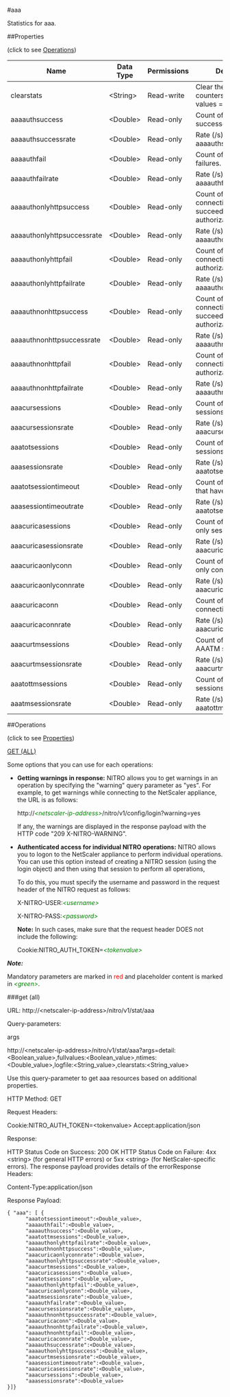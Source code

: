 #aaa

Statistics for aaa.


##Properties 
<span>(click to see [Operations](#operations))</span>


<table><thead><tr><th>Name</th><th> Data Type</th><th> Permissions</th><th>Description</th></tr></thead><tbody><tr><td>clearstats</td><td>&lt;String></td><td>Read-write</td><td>Clear the statsistics / counters.&lt;br>Possible values = basic, full</td><tr><tr><td>aaaauthsuccess</td><td>&lt;Double></td><td>Read-only</td><td>Count of authentication successes.</td><tr><tr><td>aaaauthsuccessrate</td><td>&lt;Double></td><td>Read-only</td><td>Rate (/s) counter for aaaauthsuccess</td><tr><tr><td>aaaauthfail</td><td>&lt;Double></td><td>Read-only</td><td>Count of authentication failures.</td><tr><tr><td>aaaauthfailrate</td><td>&lt;Double></td><td>Read-only</td><td>Rate (/s) counter for aaaauthfail</td><tr><tr><td>aaaauthonlyhttpsuccess</td><td>&lt;Double></td><td>Read-only</td><td>Count of HTTP connections that succeeded authorization.</td><tr><tr><td>aaaauthonlyhttpsuccessrate</td><td>&lt;Double></td><td>Read-only</td><td>Rate (/s) counter for aaaauthonlyhttpsuccess</td><tr><tr><td>aaaauthonlyhttpfail</td><td>&lt;Double></td><td>Read-only</td><td>Count of HTTP connections that failed authorization.</td><tr><tr><td>aaaauthonlyhttpfailrate</td><td>&lt;Double></td><td>Read-only</td><td>Rate (/s) counter for aaaauthonlyhttpfail</td><tr><tr><td>aaaauthnonhttpsuccess</td><td>&lt;Double></td><td>Read-only</td><td>Count of non HTTP connections that succeeded authorization.</td><tr><tr><td>aaaauthnonhttpsuccessrate</td><td>&lt;Double></td><td>Read-only</td><td>Rate (/s) counter for aaaauthnonhttpsuccess</td><tr><tr><td>aaaauthnonhttpfail</td><td>&lt;Double></td><td>Read-only</td><td>Count of non HTTP connections that failed authorization.</td><tr><tr><td>aaaauthnonhttpfailrate</td><td>&lt;Double></td><td>Read-only</td><td>Rate (/s) counter for aaaauthnonhttpfail</td><tr><tr><td>aaacursessions</td><td>&lt;Double></td><td>Read-only</td><td>Count of current AAA sessions.</td><tr><tr><td>aaacursessionsrate</td><td>&lt;Double></td><td>Read-only</td><td>Rate (/s) counter for aaacursessions</td><tr><tr><td>aaatotsessions</td><td>&lt;Double></td><td>Read-only</td><td>Count of all AAA sessions.</td><tr><tr><td>aaasessionsrate</td><td>&lt;Double></td><td>Read-only</td><td>Rate (/s) counter for aaatotsessions</td><tr><tr><td>aaatotsessiontimeout</td><td>&lt;Double></td><td>Read-only</td><td>Count of AAA sessions that have timed out.</td><tr><tr><td>aaasessiontimeoutrate</td><td>&lt;Double></td><td>Read-only</td><td>Rate (/s) counter for aaatotsessiontimeout</td><tr><tr><td>aaacuricasessions</td><td>&lt;Double></td><td>Read-only</td><td>Count of current ICA only sessions.</td><tr><tr><td>aaacuricasessionsrate</td><td>&lt;Double></td><td>Read-only</td><td>Rate (/s) counter for aaacuricasessions</td><tr><tr><td>aaacuricaonlyconn</td><td>&lt;Double></td><td>Read-only</td><td>Count of current ICA only connections.</td><tr><tr><td>aaacuricaonlyconnrate</td><td>&lt;Double></td><td>Read-only</td><td>Rate (/s) counter for aaacuricaonlyconn</td><tr><tr><td>aaacuricaconn</td><td>&lt;Double></td><td>Read-only</td><td>Count of current ICA connections.</td><tr><tr><td>aaacuricaconnrate</td><td>&lt;Double></td><td>Read-only</td><td>Rate (/s) counter for aaacuricaconn</td><tr><tr><td>aaacurtmsessions</td><td>&lt;Double></td><td>Read-only</td><td>Count of current AAATM sessions.</td><tr><tr><td>aaacurtmsessionsrate</td><td>&lt;Double></td><td>Read-only</td><td>Rate (/s) counter for aaacurtmsessions</td><tr><tr><td>aaatottmsessions</td><td>&lt;Double></td><td>Read-only</td><td>Count of all AAATM sessions.</td><tr><tr><td>aaatmsessionsrate</td><td>&lt;Double></td><td>Read-only</td><td>Rate (/s) counter for aaatottmsessions</td><tr></tbody></table>
##Operations 
<span>(click to see [Properties](#properties))</span>


[GET (ALL)](#get-(all))


Some options that you can use for each operations:
<ul><li><p><b>Getting warnings in response:</b> NITRO allows you to get warnings in an operation by specifying the "warning" query parameter as "yes". For example, to get warnings while connecting to the NetScaler appliance, the URL is as follows:</p><p>http://<span style="color:green;font-style:italic;">&lt;netscaler-ip-address&gt;</span>/nitro/v1/config/login?warning=yes</p><p>If any, the warnings are displayed in the response payload with the HTTP code "209 X-NITRO-WARNING".</p></li><li><p><b>Authenticated access for individual NITRO operations:</b> NITRO allows you to logon to the NetScaler appliance to perform individual operations. You can use this option instead of creating a NITRO session (using the login object) and then using that session to perform all operations,</p><p>To do this, you must specify the username and password in the request header of the NITRO request as follows:</p><p>X-NITRO-USER:<span style="color:green;font-style:italic;">&lt;username&gt;</span></p><p>X-NITRO-PASS:<span style="color:green;font-style:italic;">&lt;password&gt;</span></p><p><b>Note:</b> In such cases, make sure that the request header DOES not include the following:</p><p>Cookie:NITRO_AUTH_TOKEN=<span style="color:green;font-style:italic;">&lt;tokenvalue&gt;</span></p></li></ul>



***Note:*** 
Mandatory parameters are marked in <span style="color:#FF0000;">red</span> and placeholder content is marked in <span style="color:green;font-style:italic">&lt;green&gt;</span>.

###get (all)



URL: http://&lt;netscaler-ip-address&gt;/nitro/v1/stat/aaa
Query-parameters:
args
http://&lt;netscaler-ip-address&gt;/nitro/v1/stat/aaa?args=detail:&lt;Boolean_value&gt;,fullvalues:&lt;Boolean_value&gt;,ntimes:&lt;Double_value&gt;,logfile:&lt;String_value&gt;,clearstats:&lt;String_value&gt;
Use this query-parameter to get aaa resources based on additional properties.



HTTP Method: GET
Request Headers:

Cookie:NITRO_AUTH_TOKEN=&lt;tokenvalue&gt;Accept:application/json

Response:
HTTP Status Code on Success: 200 OKHTTP Status Code on Failure: 4xx &lt;string&gt; (for general HTTP errors) or 5xx &lt;string&gt; (for NetScaler-specific errors). The response payload provides details of the errorResponse Headers:

Content-Type:application/json

Response Payload: ```{ "aaa": [ {      "aaatotsessiontimeout":<Double_value>,      "aaaauthfail":<Double_value>,      "aaaauthsuccess":<Double_value>,      "aaatottmsessions":<Double_value>,      "aaaauthonlyhttpfailrate":<Double_value>,      "aaaauthnonhttpsuccess":<Double_value>,      "aaacuricaonlyconnrate":<Double_value>,      "aaaauthonlyhttpsuccessrate":<Double_value>,      "aaacurtmsessions":<Double_value>,      "aaacuricasessions":<Double_value>,      "aaatotsessions":<Double_value>,      "aaaauthonlyhttpfail":<Double_value>,      "aaacuricaonlyconn":<Double_value>,      "aaatmsessionsrate":<Double_value>,      "aaaauthfailrate":<Double_value>,      "aaacursessionsrate":<Double_value>,      "aaaauthnonhttpsuccessrate":<Double_value>,      "aaacuricaconn":<Double_value>,      "aaaauthnonhttpfailrate":<Double_value>,      "aaaauthnonhttpfail":<Double_value>,      "aaacuricaconnrate":<Double_value>,      "aaaauthsuccessrate":<Double_value>,      "aaaauthonlyhttpsuccess":<Double_value>,      "aaacurtmsessionsrate":<Double_value>,      "aaasessiontimeoutrate":<Double_value>,      "aaacuricasessionsrate":<Double_value>,      "aaacursessions":<Double_value>,      "aaasessionsrate":<Double_value>}]}```



